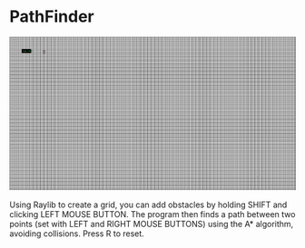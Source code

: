 # PathFinder

![Demo](demo.gif)

Using Raylib to create a grid, you can add obstacles by holding SHIFT and clicking LEFT MOUSE BUTTON. The program then finds a path between two points (set with LEFT and RIGHT MOUSE BUTTONS) using the A* algorithm, avoiding collisions. Press R to reset.
